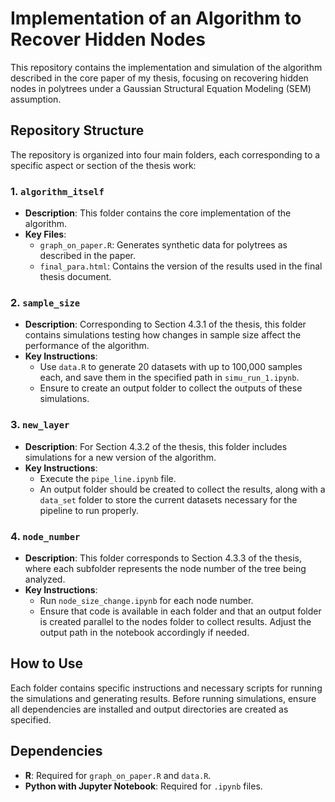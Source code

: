# Implementation of an Algorithm to Recover Hidden Nodes

This repository contains the implementation and simulation of the algorithm described in the core paper of my thesis, focusing on recovering hidden nodes in polytrees under a Gaussian Structural Equation Modeling (SEM) assumption.

## Repository Structure

The repository is organized into four main folders, each corresponding to a specific aspect or section of the thesis work:

### 1. `algorithm_itself`

- **Description**: This folder contains the core implementation of the algorithm. 
- **Key Files**: 
  - `graph_on_paper.R`: Generates synthetic data for polytrees as described in the paper.
  - `final_para.html`: Contains the version of the results used in the final thesis document.

### 2. `sample_size`

- **Description**: Corresponding to Section 4.3.1 of the thesis, this folder contains simulations testing how changes in sample size affect the performance of the algorithm.
- **Key Instructions**: 
  - Use `data.R` to generate 20 datasets with up to 100,000 samples each, and save them in the specified path in `simu_run_1.ipynb`.
  - Ensure to create an output folder to collect the outputs of these simulations.

### 3. `new_layer`

- **Description**: For Section 4.3.2 of the thesis, this folder includes simulations for a new version of the algorithm.
- **Key Instructions**: 
  - Execute the `pipe_line.ipynb` file. 
  - An output folder should be created to collect the results, along with a `data_set` folder to store the current datasets necessary for the pipeline to run properly.

### 4. `node_number`

- **Description**: This folder corresponds to Section 4.3.3 of the thesis, where each subfolder represents the node number of the tree being analyzed.
- **Key Instructions**: 
  - Run `node_size_change.ipynb` for each node number. 
  - Ensure that code is available in each folder and that an output folder is created parallel to the nodes folder to collect results. Adjust the output path in the notebook accordingly if needed.

## How to Use

Each folder contains specific instructions and necessary scripts for running the simulations and generating results. Before running simulations, ensure all dependencies are installed and output directories are created as specified.

## Dependencies

- **R**: Required for `graph_on_paper.R` and `data.R`.
- **Python with Jupyter Notebook**: Required for `.ipynb` files.

